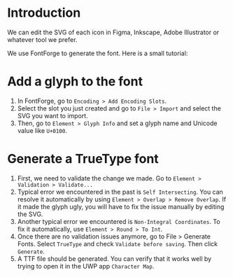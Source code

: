 # Introduction

We can edit the SVG of each icon in Figma, Inkscape, Adobe Illustrator or whatever tool we prefer.

We use FontForge to generate the font. Here is a small tutorial:

# Add a glyph to the font

1. In FontForge, go to `Encoding > Add Encoding Slots`.
2. Select the slot you just created and go to `File > Import` and select the SVG you want to import.
3. Then, go to `Element > Glyph Info` and set a glyph name and Unicode value like `U+0100`.

# Generate a TrueType font

1. First, we need to validate the change we made. Go to `Element > Validation > Validate...`
2. Typical error we encountered in the past is `Self Intersecting`. You can resolve it automatically by using `Element > Overlap > Remove Overlap`. If it made the glyph ugly, you will have to fix the issue manually by editing the SVG.
3. Another typical error we encountered is `Non-Integral Coordinates`. To fix it automatically, use `Element > Round > To Int`.
4. Once there are no validation issues anymore, go to File > Generate Fonts. Select `TrueType` and check `Validate before saving`. Then click `Generate`.
5. A TTF file should be generated. You can verify that it works well by trying to open it in the UWP app `Character Map`.